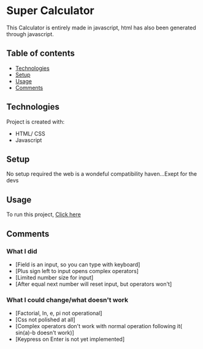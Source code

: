 # Super Calculator

This Calculator is entirely made in javascript, html has also been generated through javascript. 

## Table of contents
  - [Technologies](#technologies)
  - [Setup](#setup)
  - [Usage](#usage)
  - [Comments](#comments)

	
## Technologies
Project is created with:
* HTML/ CSS
* Javascript
	
## Setup
No setup required the web is a wondeful compatibility haven...Exept for the devs

## Usage
To run this project, [Click here](https://daniel-makram.github.io/Calculator/)

## Comments
### What I did
- [Field is an input, so you can type with keyboard]
- [Plus sign left to input opens complex operators] 
- [Limited number size for input]
- [After equal next number will reset input, but operators won't]
### What I could change/what doesn't work
- [Factorial, ln, e, pi not operational]
- [Css not polished at all]
- [Complex operators don't work with normal operation following it( sin(a)-b doesn't work)]
- [Keypress on Enter is not yet implemented]




